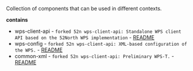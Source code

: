 Collection of components that can be used in different contexts.

**contains**

* wps-client-api - `forked 52n wps-client-api: Standalone WPS client API based on the 52North WPS implementation` - [README](./wps-client-api/README.md)
* wps-config - `forked 52n wps-client-api: XML-based configuration of the WPS.` -  [README](./wps-config/README.md)
* common-xml - `forked 52n wps-client-api: Preliminary WPS-T.` -  [README](./common-xml/README.md)
